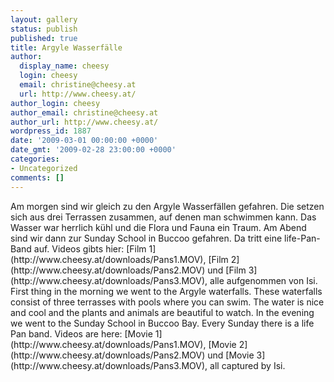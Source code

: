 ```yaml
---
layout: gallery
status: publish
published: true
title: Argyle Wasserfälle
author:
  display_name: cheesy
  login: cheesy
  email: christine@cheesy.at
  url: http://www.cheesy.at/
author_login: cheesy
author_email: christine@cheesy.at
author_url: http://www.cheesy.at/
wordpress_id: 1887
date: '2009-03-01 00:00:00 +0000'
date_gmt: '2009-02-28 23:00:00 +0000'
categories:
- Uncategorized
comments: []
---
```

<!--:de-->Am morgen sind wir gleich zu den Argyle Wasserfällen gefahren. Die setzen sich aus drei Terrassen zusammen, auf denen man schwimmen kann. Das Wasser war herrlich kühl und die Flora und Fauna ein Traum. Am Abend sind wir dann zur Sunday School in Buccoo gefahren. Da tritt eine life-Pan-Band auf. Videos gibts hier: [Film 1](http://www.cheesy.at/downloads/Pans1.MOV), [Film 2](http://www.cheesy.at/downloads/Pans2.MOV) und [Film 3](http://www.cheesy.at/downloads/Pans3.MOV), alle aufgenommen von Isi.
<!--:--><!--:en-->First thing in the morning we went to the Argyle waterfalls. These waterfalls consist of three terrasses with pools where you can swim. The water is nice and cool and the plants and animals are beautiful to watch. In the evening we went to the Sunday School in Buccoo Bay. Every Sunday there is a life Pan band. Videos are here: [Movie 1](http://www.cheesy.at/downloads/Pans1.MOV), [Movie 2](http://www.cheesy.at/downloads/Pans2.MOV) und [Movie 3](http://www.cheesy.at/downloads/Pans3.MOV), all captured by Isi.
<!--:-->
